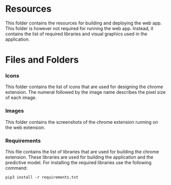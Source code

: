 # Resources
This folder contains the resources for building and deploying the web app. This folder is however not required for running the web app. Instead,
it contains the list of required libraries and visual graphics used in the application.

# Files and Folders
### Icons
This folder contains the list of icons that are used for designing the chrome extension. The numeral followed by the image name describes the pixel size of each image.

### Images
This folder contains the screenshots of the chrome extension running on the web extension.

### Requirements
This file contains the list of libraries that are used for building the chrome extension. These libraries are used for building the application and the predictive model. For installing the required libraries use the following command:
```
pip3 install -r requirements.txt
```
